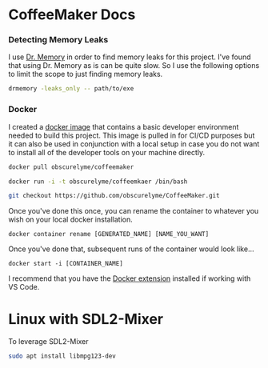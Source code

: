 # CoffeeMaker Docs

### Detecting Memory Leaks

I use [Dr. Memory](https://drmemory.org/) in order to find memory leaks for this project.
I've found that using Dr. Memory as is can be quite slow. So I use the following options to limit the scope to just
finding memory leaks.

```bash
drmemory -leaks_only -- path/to/exe
```

### Docker

I created a [docker image](https://hub.docker.com/r/obscurelyme/coffeemaker) that contains a basic developer environment needed to build this project. This image is pulled in for CI/CD purposes but it can also be used in conjunction with a local setup in case you do not want to install all of the developer tools on your machine directly.

```bash
docker pull obscurelyme/coffeemaker

docker run -i -t obscurelyme/coffeemkaer /bin/bash

git checkout https://github.com/obscurelyme/CoffeeMaker.git
```

Once you've done this once, you can rename the container to whatever you wish on your local docker installation.

```
docker container rename [GENERATED_NAME] [NAME_YOU_WANT]
```

Once you've done that, subsequent runs of the container would look like...

```
docker start -i [CONTAINER_NAME]
```

I recommend that you have the [Docker extension](https://marketplace.visualstudio.com/items?itemName=ms-azuretools.vscode-docker) installed if working with VS Code.

# Linux with SDL2-Mixer

To leverage SDL2-Mixer

```sh
sudo apt install libmpg123-dev
```
